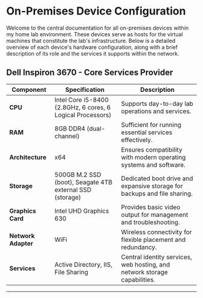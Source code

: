 # On-Premises Device Configuration

Welcome to the central documentation for all on-premises devices within my home lab environment. These devices serve as hosts for the virtual machines that constitute the lab's infrastructure. Below is a detailed overview of each device's hardware configuration, along with a brief description of its role and the services it supports within the network.

## Dell Inspiron 3670 - Core Services Provider

| Component           | Specification                           | Description                                               |
| ------------------- | --------------------------------------- | --------------------------------------------------------- |
| **CPU**             | Intel Core i5-8400 (2.8GHz, 6 cores, 6 Logical Processors) | Supports day-to-day lab operations and services.          |
| **RAM**             | 8GB DDR4 (dual-channel)                | Sufficient for running essential services effectively.    |
| **Architecture**    | x64                                     | Ensures compatibility with modern operating systems and software. |
| **Storage**         | 500GB M.2 SSD (boot), Seagate 4TB external SSD (storage) | Dedicated boot drive and expansive storage for backups and file sharing. |
| **Graphics Card**   | Intel UHD Graphics 630                 | Provides basic video output for management and troubleshooting. |
| **Network Adapter** | WiFi                                    | Wireless connectivity for flexible placement and redundancy. |
| **Services**        | Active Directory, IIS, File Sharing    | Central identity services, web hosting, and network storage capabilities. |

---
